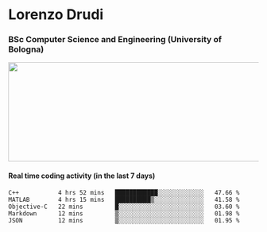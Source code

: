 # Lorenzo Drudi
### BSc Computer Science and Engineering (University of Bologna)

<img src="https://github-readme-stats-lorenzodrudi.vercel.app/api?username=LorenzoDrudi&count_private=true&show_icons=true&theme=gruvbox" height=200px width=550px>

<!---Use wakatime plugins to track the coding time--->
#### Real time coding activity (in the last 7 days)
<!--START_SECTION:waka-->

```text
C++           4 hrs 52 mins   ████████████░░░░░░░░░░░░░   47.66 %
MATLAB        4 hrs 15 mins   ██████████▒░░░░░░░░░░░░░░   41.58 %
Objective-C   22 mins         █░░░░░░░░░░░░░░░░░░░░░░░░   03.60 %
Markdown      12 mins         ▒░░░░░░░░░░░░░░░░░░░░░░░░   01.98 %
JSON          12 mins         ▒░░░░░░░░░░░░░░░░░░░░░░░░   01.95 %
```

<!--END_SECTION:waka-->

